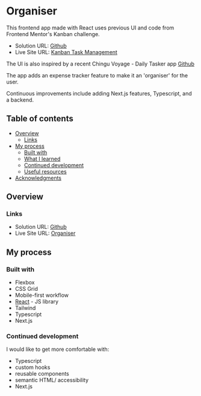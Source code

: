 # Organiser

This frontend app made with React uses previous UI and code from Frontend Mentor's Kanban challenge.
- Solution URL: [Github](https://github.com/jessabc/kanban-task-management)
- Live Site URL: [Kanban Task Management](https://kanbantaskmanagement.netlify.app)

The UI is also inspired by a recent Chingu Voyage - Daily Tasker app 
[Github](https://github.com/chingu-voyages/v47-tier2-team-10)
  
The app adds an expense tracker feature to make it an 'organiser' for the user.

Continuous improvements include adding Next.js features, Typescript, and a backend.


## Table of contents

- [Overview](#overview)
  - [Links](#links)
- [My process](#my-process)
  - [Built with](#built-with)
  - [What I learned](#what-i-learned)
  - [Continued development](#continued-development)
  - [Useful resources](#useful-resources)
- [Acknowledgments](#acknowledgments)


## Overview

### Links

- Solution URL: [Github](https://github.com/jessabc/organiser)
- Live Site URL: [Organiser](https://next-organiser.vercel.app/)

## My process

### Built with

- Flexbox
- CSS Grid
- Mobile-first workflow
- [React](https://reactjs.org/) - JS library
- Tailwind
- Typescript
- Next.js


### Continued development

I would like to get more comfortable with:
- Typescript
- custom hooks
- reusable components
- semantic HTML/ accessibility
- Next.js




